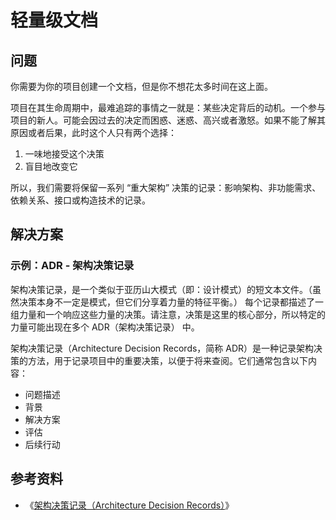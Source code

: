 # 轻量级文档

## 问题

你需要为你的项目创建一个文档，但是你不想花太多时间在这上面。

项目在其生命周期中，最难追踪的事情之一就是：某些决定背后的动机。一个参与项目的新人。可能会因过去的决定而困惑、迷惑、高兴或者激怒。如果不能了解其原因或者后果，此时这个人只有两个选择：

1. 一味地接受这个决策
2. 盲目地改变它

所以，我们需要将保留一系列 “重大架构” 决策的记录：影响架构、非功能需求、依赖关系、接口或构造技术的记录。

## 解决方案

### 示例：ADR - 架构决策记录

架构决策记录，是一个类似于亚历山大模式（即：设计模式）的短文本文件。（虽然决策本身不一定是模式，但它们分享着力量的特征平衡。）
每个记录都描述了一组力量和一个响应这些力量的决策。请注意，决策是这里的核心部分，所以特定的力量可能出现在多个 ADR（架构决策记录） 中。

架构决策记录（Architecture Decision Records，简称 ADR）是一种记录架构决策的方法，用于记录项目中的重要决策，以便于将来查阅。它们通常包含以下内容：

- 问题描述
- 背景
- 解决方案
- 评估
- 后续行动

## 参考资料

- 《[架构决策记录（Architecture Decision Records）](https://www.phodal.com/blog/documenting-architecture-decisions/)》
